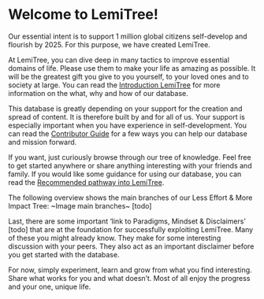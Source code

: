 # Welcome to LemiTree!

Our essential intent is to support 1 million global citizens self-develop and flourish by 2025.
For this purpose, we have created LemiTree.

At LemiTree, you can dive deep in many tactics to improve essential domains of life.
Please use them to make your life as amazing as possible.
It will be the greatest gift you give to you yourself, to your loved ones and to society at large.
You can read the [Introduction LemiTree](Introduction_LemiTree.md) for more information on the what, why and how of our database.

This database is greatly depending on your support for the creation and spread of content.
It is therefore built by and for all of us.
Your support is especially important when you have experience in self-development.
You can read the [Contributor Guide](Contributor_Guide.md) for a few ways you can help our database and mission forward.

If you want, just curiously browse through our tree of knowledge.
Feel free to get started anywhere or share anything interesting with your friends and family.
If you would like some guidance for using our database, you can read the [Recommended pathway into LemiTree](Recommended_pathway_into_LemiTree.md).

The following overview shows the main branches of our Less Effort & More Impact Tree:
~Image main branches~ [todo]

Last, there are some important ‘link to Paradigms, Mindset & Disclaimers’ [todo] that are at the foundation for successfully exploiting LemiTree.
Many of these you might already know.
They make for some interesting discussion with your peers.
They also act as an important disclaimer before you get started with the database.

For now, simply experiment, learn and grow from what you find interesting.
Share what works for you and what doesn’t.
Most of all enjoy the progress and your one, unique life.
